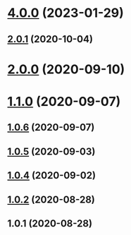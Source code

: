 # [4.0.0](https://github.com/bconnorwhite/parse-json-object/compare/v2.0.1...v4.0.0) (2023-01-29)



## [2.0.1](https://github.com/bconnorwhite/parse-json-object/compare/v2.0.0...v2.0.1) (2020-10-04)



# [2.0.0](https://github.com/bconnorwhite/parse-json-object/compare/v1.1.0...v2.0.0) (2020-09-10)



# [1.1.0](https://github.com/bconnorwhite/parse-json-object/compare/v1.0.6...v1.1.0) (2020-09-07)



## [1.0.6](https://github.com/bconnorwhite/parse-json-object/compare/v1.0.5...v1.0.6) (2020-09-07)



## [1.0.5](https://github.com/bconnorwhite/parse-json-object/compare/v1.0.4...v1.0.5) (2020-09-03)



## [1.0.4](https://github.com/bconnorwhite/parse-json-object/compare/v1.0.2...v1.0.4) (2020-09-02)



## [1.0.2](https://github.com/bconnorwhite/parse-json-object/compare/v1.0.1...v1.0.2) (2020-08-28)



## 1.0.1 (2020-08-28)



